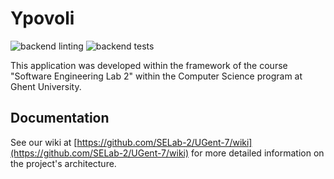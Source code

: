 # Ypovoli

![backend linting](https://github.com/SELab-2/UGent-7/actions/workflows/backend-linting.yaml/badge.svg)
![backend tests](https://github.com/SELab-2/UGent-7/actions/workflows/tests.yaml/badge.svg)

This application was developed within the framework of the course "Software Engineering Lab 2" within the Computer Science program at Ghent University.

## Documentation

See our wiki at [https://github.com/SELab-2/UGent-7/wiki](https://github.com/SELab-2/UGent-7/wiki) for more detailed information on the project's architecture.
